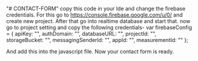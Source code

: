 "# CONTACT-FORM" 
copy this code in your Ide and change the firebase credentials. For this go to https://console.firebase.google.com/u/0/ and create new project. After that go into realtime database and start that. now go to project setting and copy the following credentials-
var firebaseConfig = {
    apiKey: "",
    authDomain: "",
    databaseURL: "",
    projectId: "",
    storageBucket: "",
    messagingSenderId: "",
    appId: "",
    measurementId: ""
  };
  
  And add this into the javascript file.
  Now your contact form is ready.
